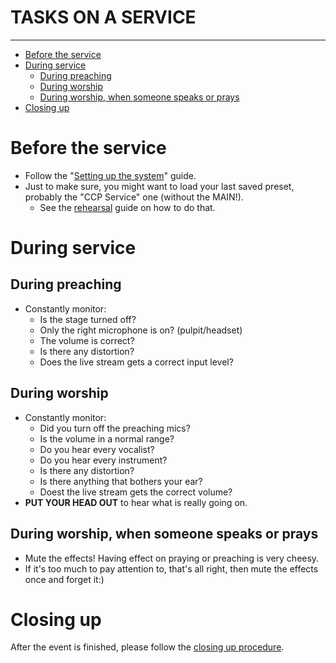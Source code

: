 <h1>TASKS ON A SERVICE</h1>
<hr>

<!-- TOC -->
* [Before the service](#before-the-service)
* [During service](#during-service)
  * [During preaching](#during-preaching)
  * [During worship](#during-worship)
  * [During worship, when someone speaks or prays](#during-worship-when-someone-speaks-or-prays)
* [Closing up](#closing-up)
<!-- TOC -->

# Before the service

* Follow the "[Setting up the system](settingup.md)" guide.
* Just to make sure, you might want to load your last saved preset, probably the "CCP Service" one (without the MAIN!). 
  * See the [rehearsal](rehearsal.md) guide on how to do that.

# During service

## During preaching

* Constantly monitor:
    * Is the stage turned off?
    * Only the right microphone is on? (pulpit/headset)
    * The volume is correct?
    * Is there any distortion?
    * Does the live stream gets a correct input level?

## During worship

* Constantly monitor:
    * Did you turn off the preaching mics?
    * Is the volume in a normal range?
    * Do you hear every vocalist?
    * Do you hear every instrument?
    * Is there any distortion?
    * Is there anything that bothers your ear?
    * Doest the live stream gets the correct volume?
* **PUT YOUR HEAD OUT** to hear what is really going on.

## During worship, when someone speaks or prays
* Mute the effects! Having effect on praying or preaching is very cheesy.
* If it's too much to pay attention to, that's all right, then mute the effects once and forget it:)

# Closing up

After the event is finished, please follow the [closing up procedure](closingup.md).
